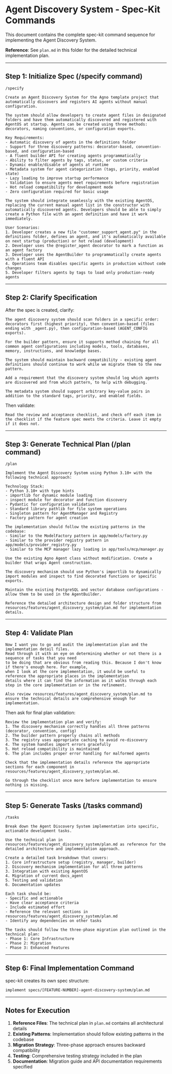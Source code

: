 # Agent Discovery System - Spec-Kit Commands

This document contains the complete spec-kit command sequence for implementing the Agent Discovery System.

**Reference**: See `plan.md` in this folder for the detailed technical implementation plan.

---

## Step 1: Initialize Spec (/specify command)

```
/specify

Create an Agent Discovery System for the Agno template project that automatically discovers and registers AI agents without manual configuration.

The system should allow developers to create agent files in designated folders and have them automatically discovered and registered with AgentOS at startup. Agents can be created using three methods: decorators, naming conventions, or configuration exports.

Key Requirements:
- Automatic discovery of agents in the definitions folder
- Support for three discovery patterns: decorator-based, convention-based, and configuration-based
- A fluent builder API for creating agents programmatically
- Ability to filter agents by tags, status, or custom criteria
- Dynamic enable/disable of agents at runtime
- Metadata system for agent categorization (tags, priority, enabled state)
- Lazy loading to improve startup performance
- Validation to ensure agents meet requirements before registration
- Hot reload compatibility for development mode
- Zero configuration required for basic usage

The system should integrate seamlessly with the existing AgentOS, replacing the current manual agent list in the constructor with automatically discovered agents. Developers should be able to simply create a Python file with an agent definition and have it work immediately.

User Scenarios:
1. Developer creates a new file "customer_support_agent.py" in the definitions folder, defines an agent, and it's automatically available on next startup (production) or hot reload (development)
2. Developer uses the @register_agent decorator to mark a function as an agent factory
3. Developer uses the AgentBuilder to programmatically create agents with a fluent API
4. Operations team disables specific agents in production without code changes
5. Developer filters agents by tags to load only production-ready agents
```

---

## Step 2: Clarify Specification

After the spec is created, clarify:

```
The agent discovery system should scan folders in a specific order: decorators first (highest priority), then convention-based (files ending with _agent.py), then configuration-based (AGENT_CONFIG exports).

For the builder pattern, ensure it supports method chaining for all common agent configurations including models, tools, databases, memory, instructions, and knowledge bases.

The system should maintain backward compatibility - existing agent definitions should continue to work while we migrate them to the new pattern.

Add a requirement that the discovery system should log which agents are discovered and from which pattern, to help with debugging.

The metadata system should support arbitrary key-value pairs in addition to the standard tags, priority, and enabled fields.
```

Then validate:

```
Read the review and acceptance checklist, and check off each item in the checklist if the feature spec meets the criteria. Leave it empty if it does not.
```

---

## Step 3: Generate Technical Plan (/plan command)

```
/plan

Implement the Agent Discovery System using Python 3.10+ with the following technical approach:

Technology Stack:
- Python 3.10+ with type hints
- importlib for dynamic module loading
- inspect module for decorator and function discovery
- Pydantic for configuration validation
- Standard library pathlib for file system operations
- Singleton pattern for AgentManager and Registry
- Factory pattern for agent creation

The implementation should follow the existing patterns in the codebase:
- Similar to the ModelFactory pattern in app/models/factory.py
- Similar to the provider registry pattern in app/models/provider_registry.py
- Similar to the MCP manager lazy loading in app/tools/mcp/manager.py

Use the existing Agno Agent class without modification. Create a builder that wraps Agent construction.

The discovery mechanism should use Python's importlib to dynamically import modules and inspect to find decorated functions or specific exports.

Maintain the existing PostgreSQL and vector database configurations - allow them to be used in the AgentBuilder.

Reference the detailed architecture design and folder structure from resources/features/agent_discovery_system/plan.md for implementation details.
```

---

## Step 4: Validate Plan

```
Now I want you to go and audit the implementation plan and the implementation detail files.
Read through it with an eye on determining whether or not there is a sequence of tasks that you need
to be doing that are obvious from reading this. Because I don't know if there's enough here. For example,
when I look at the core implementation, it would be useful to reference the appropriate places in the implementation
details where it can find the information as it walks through each step in the core implementation or in the refinement.

Also review resources/features/agent_discovery_system/plan.md to ensure the technical details are comprehensive enough for implementation.
```

Then ask for final plan validation:

```
Review the implementation plan and verify:
1. The discovery mechanism correctly handles all three patterns (decorator, convention, config)
2. The builder pattern properly chains all methods
3. The registry uses appropriate caching to avoid re-discovery
4. The system handles import errors gracefully
5. Hot reload compatibility is maintained
6. The plan includes proper error handling for malformed agents

Check that the implementation details reference the appropriate sections for each component in resources/features/agent_discovery_system/plan.md.

Go through the checklist once more before implementation to ensure nothing is missing.
```

---

## Step 5: Generate Tasks (/tasks command)

```
/tasks

Break down the Agent Discovery System implementation into specific, actionable development tasks.

Use the technical plan in resources/features/agent_discovery_system/plan.md as reference for the detailed architecture and implementation approach.

Create a detailed task breakdown that covers:
1. Core infrastructure setup (registry, manager, builder)
2. Discovery mechanism implementation for all three patterns
3. Integration with existing AgentOS
4. Migration of current docs_agent
5. Testing and validation
6. Documentation updates

Each task should be:
- Specific and actionable
- Have clear acceptance criteria
- Include estimated effort
- Reference the relevant sections in resources/features/agent_discovery_system/plan.md
- Identify any dependencies on other tasks

The tasks should follow the three-phase migration plan outlined in the technical plan:
- Phase 1: Core Infrastructure
- Phase 2: Migration
- Phase 3: Enhanced Features
```

---

## Step 6: Final Implementation Command

spec-kit creates its own spec structure:

```
implement specs/[FEATURE-NUMBER]-agent-discovery-system/plan.md
```

---

## Notes for Execution

1. **Reference Files**: The technical plan in `plan.md` contains all architectural details
2. **Existing Patterns**: Implementation should follow existing patterns in the codebase
3. **Migration Strategy**: Three-phase approach ensures backward compatibility
4. **Testing**: Comprehensive testing strategy included in the plan
5. **Documentation**: Migration guide and API documentation requirements specified
